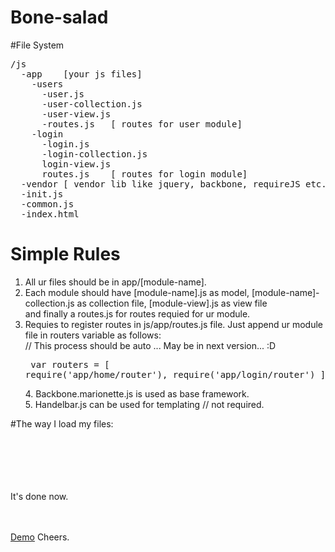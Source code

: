 # Bone-salad

#File System
<pre>/js
  -app    [your js files]
    -users
      -user.js
      -user-collection.js
      -user-view.js
      -routes.js   [ routes for user module]
    -login
      -login.js
      -login-collection.js
      login-view.js
      routes.js    [ routes for login module]
  -vendor [ vendor lib like jquery, backbone, requireJS etc.]
  -init.js
  -common.js
  -index.html
</pre>
  
  # Simple Rules
  1. All ur files should be in app/[module-name].<br />
  2. Each module should have [module-name].js as model, [module-name]-collection.js as collection file, [module-view].js as view file<br />
     and finally a routes.js for routes requied for ur module.<br />
  3. Requies to register routes in js/app/routes.js file. Just append ur module file in routers variable as follows:<br />
      // This process should be auto ... May be in next version... :D<br />
    <pre>  var routers  = [
						require('app/home/router'),
						require('app/login/router')
					];
	</pre>
	4. Backbone.marionette.js is used as base framework.<br />
	5. Handelbar.js can be used for templating // not required.<br />

#The way I load my files:
	<script src="js/vendor/jquery.js"></script><br />
  	<script src="js/vendor/handlebars.js"></script><br />
  	<script src="js/vendor/underscore.js"></script><br />
  	<script src="js/vendor/backbone.js"></script><br />
  	<script src="js/vendor/backbone.marionette.js"></script><br />
  	<script data-main="init" src="js/vendor/require.js"></script><br />

It's done now.<br /><br /><br />

<a href="http://neroze.github.io/bone-salad">Demo</a>
Cheers.<br />
